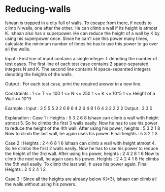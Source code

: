 # Reducing-walls

Ishaan is trapped in a city full of walls. To escape from there, if needs to climb N walls, one after the other. He can climb a wall if its height is atmost K.
Ishaan also has a superpower. He can reduce the height of a wall by K by using his superpower once. Since he can't use this power many times, calculate the minimum number of times he has to use this power to go over all the walls.

Input : 
First line of input contains a single integer T denoting the number of test cases.
The first line of each test case contains 2 space-separated integers N and K.
The second line contains N space-separated integers denoting the heights of the walls.

Output : 
For each test case, print the required answer in a new line.

Constraints : 
1 <= T <= 100
1 <= N <= 250
1 <= K <= 10^5
1 <= Height of a Wall <= 10^9

Example : 
Input : 
3
5 5
5 3 2 6 8
6 4
2 6 4 8 1 6
4 3
2 2 2 2
Output : 
2
3
0

Explanation : 
Case 1 : 
Heights : 5 3 2 6 8
Ishaan can climb a wall with height atmost 5. So he climbs the first 3 walls easily.
Now he has to use his power to reduce the height of the 4th wall.
After using his power, heights : 5 3 2 1 8
Now to climb the last wall, he again uses his power.
Final heights : 5 3 2 1 3

Case 2 : 
Heights : 2 4 6 8 1 6
Ishaan can climb a wall with height atmost 4. So he climbs the first 2 walls easily.
Now he has to use his power to reduce the height of the 3rd wall.
After using his power, heights : 2 4 2 8 1 6
Now to climb the next wall, he again uses his power.
Heights : 2 4 2 4 1 6
He climbs the 5th wall easily.
To climb the last wall, h uses his power again.
Final Heights : 2 4 2 4 1 2

Case 3 : 
Since all the heights are already below K(=3), Ishaan can climb all the walls without using his powers.
